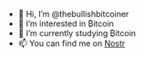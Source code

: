 - 👋 Hi, I’m @thebullishbitcoiner
- 💭 I’m interested in ₿itcoin
- 📑 I’m currently studying ₿itcoin
- 📫 You can find me on [Nostr](https://primal.net/thebullishbitcoiner)

<!---
thebullishbitcoiner/thebullishbitcoiner is a ✨ special ✨ repository because its `README.md` (this file) appears on your GitHub profile.
You can click the Preview link to take a look at your changes.
--->
